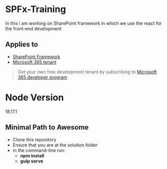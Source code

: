 # SPFx-Training
In this i am working on SharePoint framework in which we use the react for the front-end development 

## Applies to

- [SharePoint Framework](https://aka.ms/spfx)
- [Microsoft 365 tenant](https://docs.microsoft.com/en-us/sharepoint/dev/spfx/set-up-your-developer-tenant)

> Get your own free development tenant by subscribing to [Microsoft 365 developer program](http://aka.ms/o365devprogram)

# Node Version
18.17.1

## Minimal Path to Awesome

- Clone this repository
- Ensure that you are at the solution folder
- in the command-line run:
  - **npm install**
  - **gulp serve**
